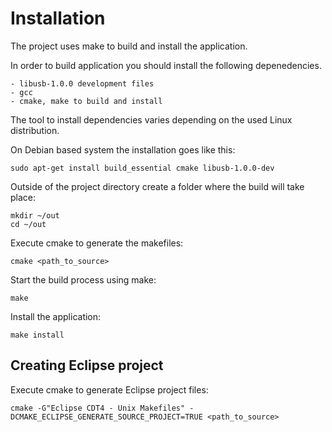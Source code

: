 # Installation

The project uses make to build and install the application.

In order to build application you should install the following depenedencies.

    - libusb-1.0.0 development files
    - gcc 
    - cmake, make to build and install

The tool to install dependencies varies depending on the used Linux 
distribution.

On Debian based system the installation goes like this:

    sudo apt-get install build_essential cmake libusb-1.0.0-dev


Outside of  the project directory create a folder where the build will take 
place:

    mkdir ~/out
    cd ~/out

Execute cmake to generate the makefiles:

    cmake <path_to_source>

Start the build process using make:

    make

Install the application:

    make install


## Creating Eclipse project

Execute cmake to generate Eclipse project files:

    cmake -G"Eclipse CDT4 - Unix Makefiles" -DCMAKE_ECLIPSE_GENERATE_SOURCE_PROJECT=TRUE <path_to_source>

